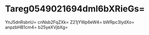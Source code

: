 # Tareg0549021694dml6bXRieGs=
YnJ5dnRsbnU=
cnNsb2FqZXk=
Z21jYWp6eW4=
bWRpc3lydXo=
anpzbHB1cm4=
b25yeXVjbXg=
